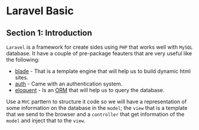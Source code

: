 # Laravel Basic

## Section 1: Introduction

`Laravel` is a framework for create sides using `PHP` that works well with `MySQL` database. It have a couple of pre-package feauters that are very useful like the following:

- [blade](https://laravel.com/docs/7.x/blade) - That is a template engine that will help us to build dynamic html sites.
- [auth](https://laravel.com/docs/7.x/authentication#introduction) - Came with an authentication system.
- [eloquent](https://laravel.com/docs/7.x/eloquent) - Is an [ORM](https://en.wikipedia.org/wiki/Object-relational_mapping) that will help us to query the database.

Use a `MVC` parttern to structure it code so we will have a representation of some information on the database in the `model`; the `view` that is a template that we send to the browser and a `controller` that get information of the `model` and inject that to the `view`.
